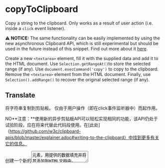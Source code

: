 # copyToClipboard

Copy a string to the clipboard. 
Only works as a result of user action (i.e. inside a `click` event listener).

⚠️ **NOTICE:** The same functionality can be easily implemented by using the new asynchronous Clipboard API, which is still experimental but should be used in the future instead of this snippet. Find out more about it [here](https://github.com/w3c/clipboard-apis/blob/master/explainer.adoc#writing-to-the-clipboard).

Create a new `<textarea>` element, fill it with the supplied data and add it to the HTML document.
Use `Selection.getRangeAt()`to store the selected range (if any).
Use `document.execCommand('copy')` to copy to the clipboard.
Remove the `<textarea>` element from the HTML document.
Finally, use `Selection().addRange()` to recover the original selected range (if any).

## Translate

将字符串复制到剪贴板。
仅由于用户操作（即在click事件监听器中）而起作用。

NO️**注意：**使用新的异步剪贴板API可以轻松实现相同的功能，该API仍处于试验阶段，应在将来代替此代码段使用。在[此处]（https://github.com/w3c/clipboard-apis/blob/master/explainer.adoc#writing-to-the-clipboard）中找到更多有关它的信息。

创建一个新的<textarea>元素，用提供的数据填充并将其添加到HTML文档中。
使用“ Selection.getRangeAt（）”存储所选范围（如果有）。
使用`document.execCommand（'copy'）`复制到剪贴板。
从HTML文档中删除`<textarea>`元素。
最后，使用“ Selection（）。addRange（）”恢复原始选定范围（如果有）。

## Code

```js
const copyToClipboard = str => {
  const el = document.createElement('textarea');
  el.value = str;
  el.setAttribute('readonly', '');
  el.style.position = 'absolute';
  el.style.left = '-9999px';
  document.body.appendChild(el);
  const selected =
    document.getSelection().rangeCount > 0 ? document.getSelection().getRangeAt(0) : false;
  el.select();
  document.execCommand('copy');
  document.body.removeChild(el);
  if (selected) {
    document.getSelection().removeAllRanges();
    document.getSelection().addRange(selected);
  }
};
```

## Example

```js
copyToClipboard('Lorem ipsum'); // 'Lorem ipsum' copied to clipboard.
```

## CodePlay

<template>
  <code-play codeplay-id="" />
</template>
